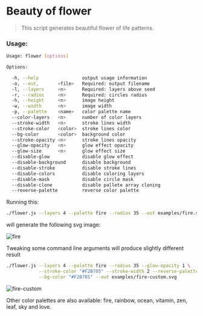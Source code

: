 
Beauty of flower
=============

> This script generates beautiful flower of life patterns.

### Usage:

```bash
Usage: flower [options]

Options:

  -h, --help                output usage information
  -o, --out,       <file>   Required: output filename
  -l, --layers     <n>      Required: layers above seed
  -r, --radius     <n>      Required: circles radius
  -h, --height     <n>      image height
  -w, --width      <n>      image width
  -p, --palette    <name>   color palette name
  --color-layers   <n>      number of color layers
  --stroke-width   <n>      stroke lines width
  --stroke-color   <color>  stroke lines color
  --bg-color       <color>  background color
  --stroke-opacity <n>      stroke lines opacity
  --glow-opacity   <n>      glow effect opacity
  --glow-size      <n>      glow effect size
  --disable-glow            disable glow effect
  --disable-background      disable background
  --disable-stroke          disable stroke lines
  --disable-colors          disable coloring layers
  --disable-mask            disable circle mask
  --disable-clone           disable pallete array cloning
  --reverse-palette         reverse color palette
```
 
 Running this:
```bash
./flower.js --layers 4 --palette fire --radius 35 --out examples/fire.svg 
```
will generate the following svg image:

![fire](https://cdn.rawgit.com/Alexander-0x80/beauty-of-flower/master/examples/fire.svg)

Tweaking some command line arguments will produce slightly different result

```bash
./flower.js --layers 4 --palette fire --radius 35 --glow-opacity 1 \
            --stroke-color "#F2B705" --stroke-width 2 --reverse-palette \
            --bg-color "#F2B705" --out examples/fire-custom.svg
```

 ![fire-custom](https://cdn.rawgit.com/Alexander-0x80/beauty-of-flower/master/examples/fire-custom.svg)

Other color palettes are also available: fire, rainbow, ocean, vitamin, zen, leaf, sky and love.
